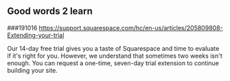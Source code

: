 ## Good words 2 learn

###191016
https://support.squarespace.com/hc/en-us/articles/205809808-Extending-your-trial

Our 14-day free trial gives you a taste of Squarespace and time to evaluate if it's right for you. However, we understand that sometimes two weeks isn't enough. You can request a one-time, seven-day trial extension to continue building your site.

